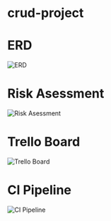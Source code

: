 # crud-project

# ERD
![ERD](https://i.imgur.com/gV9vsv7.png)

# Risk Asessment 
![Risk Asessment](https://i.imgur.com/pmlH8ND.png)

# Trello Board
![Trello Board](https://i.imgur.com/jPacOKT.png)

# CI Pipeline
![CI Pipeline](https://i.imgur.com/tqi90Dv.png)
